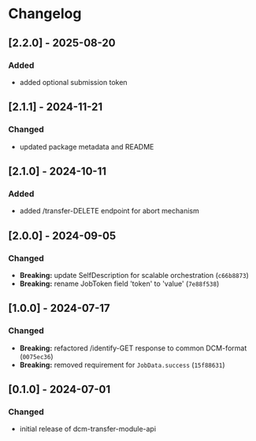 # Changelog

## [2.2.0] - 2025-08-20

### Added

- added optional submission token

## [2.1.1] - 2024-11-21

### Changed

- updated package metadata and README

## [2.1.0] - 2024-10-11

### Added

- added /transfer-DELETE endpoint for abort mechanism

## [2.0.0] - 2024-09-05

### Changed

- **Breaking:** update SelfDescription for scalable orchestration (`c66b8873`)
- **Breaking:** rename JobToken field 'token' to 'value' (`7e88f538`)

## [1.0.0] - 2024-07-17

### Changed

- **Breaking:** refactored /identify-GET response to common DCM-format (`0075ec36`)
- **Breaking:** removed requirement for `JobData.success` (`15f88631`)

## [0.1.0] - 2024-07-01

### Changed

- initial release of dcm-transfer-module-api
